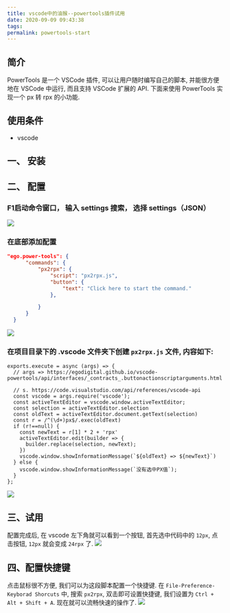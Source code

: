 ```yaml
---
title: vscode中的油猴--powertools插件试用
date: 2020-09-09 09:43:38
tags:
permalink: powertools-start
---
```


## 简介
PowerTools 是一个 VSCode 插件, 可以让用户随时编写自己的脚本, 并能很方便地在 VSCode 中运行, 而且支持 VSCode 扩展的 API.
下面来使用 PowerTools 实现一个 px 转 rpx 的小功能.

## 使用条件
- vscode

## 一、 安装
[](https://marketplace.visualstudio.com/items?itemName=ego-digital.vscode-powertools)

## 二、 配置

### F1启动命令窗口， 输入 settings 搜索， 选择 settings（JSON）

![](https://static.wzdxy.com/img/M8MeV2WaSw.png)

### 在底部添加配置

```JSON
"ego.power-tools": {
      "commands": {
          "px2rpx": {
              "script": "px2rpx.js",
              "button": {
                  "text": "Click here to start the command."
              },

          }
      }
  }
```
![](https://static.wzdxy.com/img/Code_h8RO4tBXrJ.png)

### 在项目目录下的 .vscode 文件夹下创建 `px2rpx.js` 文件, 内容如下:

```JS
exports.execute = async (args) => {
  // args => https://egodigital.github.io/vscode-powertools/api/interfaces/_contracts_.buttonactionscriptarguments.html

  // s. https://code.visualstudio.com/api/references/vscode-api
  const vscode = args.require('vscode');
  const activeTextEditor = vscode.window.activeTextEditor;
  const selection = activeTextEditor.selection
  const oldText = activeTextEditor.document.getText(selection)
  const r = /^(\d+)px$/.exec(oldText)
  if (r!==null) {
    const newText = r[1] * 2 + 'rpx'
    activeTextEditor.edit(builder => {
      builder.replace(selection, newText);
    })
    vscode.window.showInformationMessage(`${oldText} => ${newText}`)
  } else {
    vscode.window.showInformationMessage(`没有选中PX值`);
  }
};

```

![](https://static.wzdxy.com/img/CwL4GYcTIr.png)

## 三、试用

配置完成后, 在 vscode 左下角就可以看到一个按钮, 首先选中代码中的 `12px`, 点击按钮, `12px` 就会变成 `24rpx` 了.
![](https://static.wzdxy.com/img/vUvwZNo4dq.png)

## 四、配置快捷键

点击鼠标很不方便, 我们可以为这段脚本配置一个快捷键.
在 `File-Preference-Keyborad Shorcuts` 中, 搜索 `px2rpx`, 双击即可设置快捷键, 我们设置为 `Ctrl + Alt + Shift + A`.
现在就可以流畅快速的操作了.
![](https://static.wzdxy.com/img/px2rpx.gif)